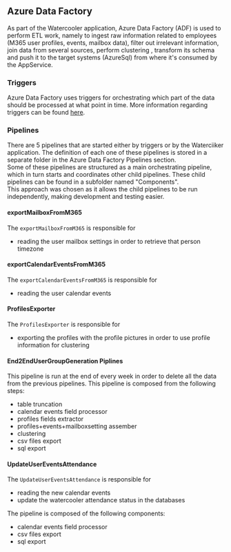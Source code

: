 ## Azure Data Factory

As part of the Watercooler application, Azure Data Factory (ADF) is used to perform ETL work, namely to ingest raw information
related to employees (M365 user profiles, events, mailbox data), filter out irrelevant information,
join data from several sources, perform clustering ,
transform its schema and push it to the target systems (AzureSql) from where it's consumed by the AppService.


### Triggers

Azure Data Factory uses triggers for orchestrating which part of the data should be processed at what point in time. 
More information regarding triggers can be found [here](ADF_trigger_creation_policy.md). 

### Pipelines

There are 5 pipelines that are started either by triggers or by the Waterciiker application.
The definition of each one of these pipelines is stored in a separate folder in the Azure Data Factory Pipelines section.  
Some of these pipelines are structured as a main orchestrating pipeline, which in turn starts and coordinates other
child pipelines. These child pipelines can be found in a subfolder named "Components".  
This approach was chosen as it allows the child pipelines to be run independently, making development and testing easier.


#### exportMailboxFromM365
The `exportMailboxFromM365` is responsible for
- reading the user mailbox settings in order to retrieve that person timezone

#### exportCalendarEventsFromM365
The `exportCalendarEventsFromM365` is responsible for
- reading the user calendar events

#### ProfilesExporter
The `ProfilesExporter` is responsible for
- exporting the profiles with the profile pictures in order to use profile information for clustering


#### End2EndUserGroupGeneration Piplines

This pipeline is run at the end of every week in order to delete all the data from the previous pipelines. 
This pipeline is composed from the following steps:
- table truncation
- calendar events field processor
- profiles fields extractor
- profiles+events+mailboxsetting assember
- clustering
- csv files export
- sql export

    
#### UpdateUserEventsAttendance
The `UpdateUserEventsAttendance` is responsible for 
- reading the new calendar events
- update the watercooler attendance status in the databases

The pipeline is composed of the following components:
- calendar events field processor
- csv files export
- sql export
